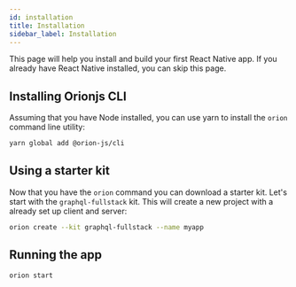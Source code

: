 ```yaml
---
id: installation
title: Installation
sidebar_label: Installation
---
```


This page will help you install and build your first React Native app. If you already have React Native installed, you can skip this page.

## Installing Orionjs CLI

Assuming that you have Node installed, you can use yarn to install the `orion` command line utility:

```sh
yarn global add @orion-js/cli
```

## Using a starter kit

Now that you have the `orion` command you can download a starter kit. Let's start with the `graphql-fullstack` kit. This will create a new project with a already set up client and server:

```sh
orion create --kit graphql-fullstack --name myapp
```

## Running the app

```sh
orion start
```
